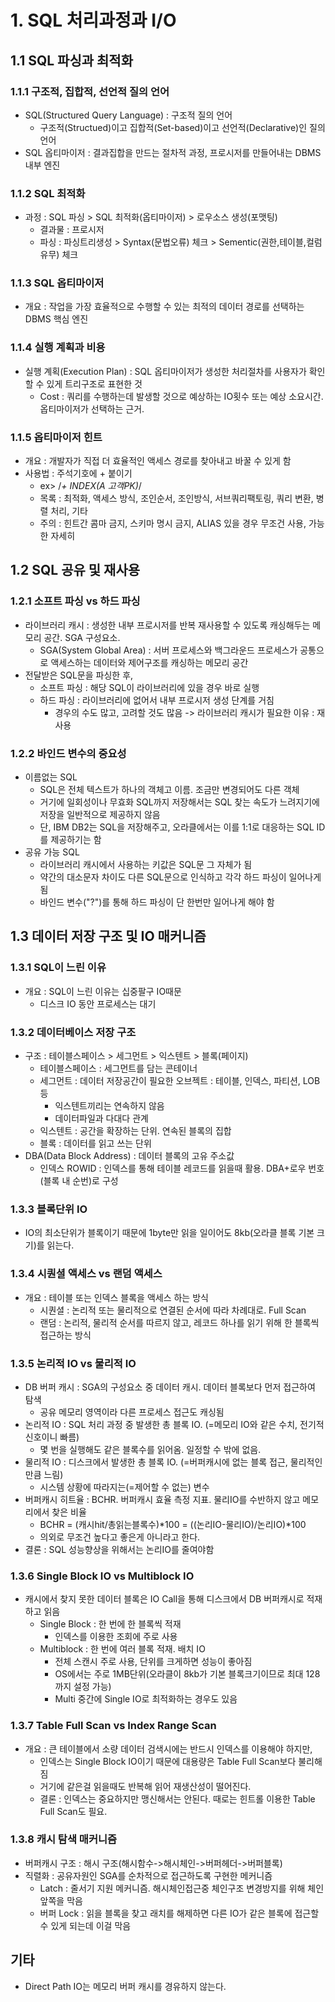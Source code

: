 # 1. SQL 처리과정과 I/O

## 1.1 SQL 파싱과 최적화

### 1.1.1 구조적, 집합적, 선언적 질의 언어

- SQL(Structured Query Language) : 구조적 질의 언어
  - 구조적(Structued)이고 집합적(Set-based)이고 선언적(Declarative)인 질의언어
- SQL 옵티마이저 : 결과집합을 만드는 절차적 과정, 프로시저를 만들어내는 DBMS 내부 엔진

### 1.1.2 SQL 최적화

- 과정 : SQL 파싱 > SQL 최적화(옵티마이저) > 로우소스 생성(포맷팅)
  - 결과물 : 프로시저
  - 파싱 : 파싱트리생성 > Syntax(문법오류) 체크 > Sementic(권한,테이블,컬럼유무) 체크

### 1.1.3 SQL 옵티마이저

- 개요 : 작업을 가장 효율적으로 수행할 수 있는 최적의 데이터 경로를 선택하는 DBMS 핵심 엔진

### 1.1.4 실행 계획과 비용

- 실행 계획(Execution Plan) : SQL 옵티마이저가 생성한 처리절차를 사용자가 확인할 수 있게 트리구조로 표현한 것
  - Cost : 쿼리를 수행하는데 발생할 것으로 예상하는 IO횟수 또는 예상 소요시간. 옵티마이저가 선택하는 근거.
  
### 1.1.5 옵티마이저 힌트

- 개요 : 개발자가 직접 더 효율적인 액세스 경로를 찾아내고 바꿀 수 있게 함
- 사용법 : 주석기호에 + 붙이기
  - ex> /*+ INDEX(A 고객PK)*/
  - 목록 : 최적화, 액세스 방식, 조인순서, 조인방식, 서브쿼리팩토링, 쿼리 변환, 병렬 처리, 기타
  - 주의 : 힌트간 콤마 금지, 스키마 명시 금지, ALIAS 있을 경우 무조건 사용, 가능한 자세히

## 1.2 SQL 공유 및 재사용

### 1.2.1 소프트 파싱 vs 하드 파싱

- 라이브러리 캐시 : 생성한 내부 프로시저를 반복 재사용할 수 있도록 캐싱해두는 메모리 공간. SGA 구성요소.
  - SGA(System Global Area) : 서버 프로세스와 백그라운드 프로세스가 공통으로 액세스하는 데이터와 제어구조를 캐싱하는 메모리 공간
- 전달받은 SQL문을 파싱한 후,
  - 소프트 파싱 : 해당 SQL이 라이브러리에 있을 경우 바로 실행
  - 하드 파싱 : 라이브러리에 없어서 내부 프로시저 생성 단계를 거침
    - 경우의 수도 많고, 고려할 것도 많음 -> 라이브러리 캐시가 필요한 이유 : 재사용

### 1.2.2 바인드 변수의 중요성

- 이름없는 SQL
  - SQL은 전체 텍스트가 하나의 객체고 이름. 조금만 변경되어도 다른 객체
  - 거기에 일회성이나 무효화 SQL까지 저장해서는 SQL 찾는 속도가 느려지기에 저장을 일반적으로 제공하지 않음
  - 단, IBM DB2는 SQL을 저장해주고, 오라클에서는 이를 1:1로 대응하는 SQL ID를 제공하기는 함
- 공유 가능 SQL
  - 라이브러리 캐시에서 사용하는 키값은 SQL문 그 자체가 됨
  - 약간의 대소문자 차이도 다른 SQL문으로 인식하고 각각 하드 파싱이 일어나게 됨
  - 바인드 변수("?")를 통해 하드 파싱이 단 한번만 일어나게 해야 함

## 1.3 데이터 저장 구조 및 IO 매커니즘

### 1.3.1 SQL이 느린 이유

- 개요 : SQL이 느린 이유는 십중팔구 IO때문
  - 디스크 IO 동안 프로세스는 대기

### 1.3.2 데이터베이스 저장 구조

- 구조 : 테이블스페이스 > 세그먼트 > 익스텐트 > 블록(페이지)
  - 테이블스페이스 : 세그먼트를 담는 콘테이너
  - 세그먼트 : 데이터 저장공간이 필요한 오브젝트 : 테이블, 인덱스, 파티션, LOB 등
    - 익스텐트끼리는 연속하지 않음
    - 데이터파일과 다대다 관계
  - 익스텐트 : 공간을 확장하는 단위. 연속된 블록의 집합
  - 블록 : 데이터를 읽고 쓰는 단위
- DBA(Data Block Address) : 데이터 블록의 고유 주소값
  - 인덱스 ROWID : 인덱스를 통해 테이블 레코드를 읽을때 활용. DBA+로우 번호(블록 내 순번)로 구성

### 1.3.3 블록단위 IO

- IO의 최소단위가 블록이기 때문에 1byte만 읽을 일이어도 8kb(오라클 블록 기본 크기)를 읽는다.

### 1.3.4 시퀀셜 액세스 vs 랜덤 액세스

- 개요 : 테이블 또는 인덱스 블록을 액세스 하는 방식
  - 시퀀셜 : 논리적 또는 물리적으로 연결된 순서에 따라 차례대로. Full Scan
  - 랜덤 : 논리적, 물리적 순서를 따르지 않고, 레코드 하나를 읽기 위해 한 블록씩 접근하는 방식

### 1.3.5 논리적 IO vs 물리적 IO

- DB 버퍼 캐시 : SGA의 구성요소 중 데이터 캐시. 데이터 블록보다 먼저 접근하여 탐색
  - 공유 메모리 영역이라 다른 프로세스 접근도 캐싱됨
- 논리적 IO : SQL 처리 과정 중 발생한 총 블록 IO. (=메모리 IO와 같은 수치, 전기적 신호이니 빠름)
  - 몇 번을 실행해도 같은 블록수를 읽어옴. 일정할 수 밖에 없음.
- 물리적 IO : 디스크에서 발생한 총 블록 IO. (=버퍼캐시에 없는 블록 접근, 물리적인 만큼 느림)
  - 시스템 상황에 따라지는(=제어할 수 없는) 변수
- 버퍼캐시 히트율 : BCHR. 버퍼캐시 효율 측정 지표. 물리IO를 수반하지 않고 메모리에서 찾은 비율
  - BCHR = (캐시hit/총읽는블록수)*100 = ((논리IO-물리IO)/논리IO)*100
  - 의외로 무조건 높다고 좋은게 아니라고 한다.
- 결론 : SQL 성능향상을 위해서는 논리IO를 줄여야함

### 1.3.6 Single Block IO vs Multiblock IO

- 캐시에서 찾지 못한 데이터 블록은 IO Call을 통해 디스크에서 DB 버퍼캐시로 적재하고 읽음
  - Single Block : 한 번에 한 블록씩 적재
    - 인덱스를 이용한 조회에 주로 사용
  - Multiblock : 한 번에 여러 블록 적재. 배치 IO
    - 전체 스캔시 주로 사용, 단위를 크게하면 성능이 좋아짐
    - OS에서는 주로 1MB단위(오라클이 8kb가 기본 블록크기이므로 최대 128까지 설정 가능)
    - Multi 중간에 Single IO로 최적화하는 경우도 있음

### 1.3.7 Table Full Scan vs Index Range Scan

- 개요 : 큰 테이블에서 소량 데이터 검색시에는 반드시 인덱스를 이용해야 하지만,
  - 인덱스는 Single Block IO이기 때문에 대용량은 Table Full Scan보다 불리해짐
  - 거기에 같은걸 읽을때도 반복해 읽어 재생산성이 떨어진다.
  - 결론 : 인덱스는 중요하지만 맹신해서는 안된다. 때로는 힌트롤 이용한 Table Full Scan도 필요.

### 1.3.8 캐시 탐색 매커니즘

- 버퍼캐시 구조 : 해시 구조(해시함수->해시체인->버퍼헤더->버퍼블록)
- 직렬화 : 공유자원인 SGA를 순차적으로 접근하도록 구현한 메커니즘
  - Latch : 줄서기 지원 메커니즘. 해시체인접근중 체인구조 변경방지를 위해 체인 앞쪽을 막음
  - 버퍼 Lock : 읽을 블록을 찾고 래치를 해제하면 다른 IO가 같은 블록에 접근할 수 있게 되는데 이걸 막음

## 기타

- Direct Path IO는 메모리 버퍼 캐시를 경유하지 않는다.
